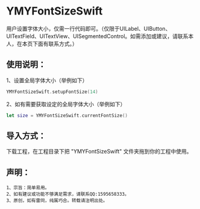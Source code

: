 # YMYFontSizeSwift

用户设置字体大小，仅需一行代码即可。（仅限于UILabel、UIButton、UITextField、UITextView、UISegmentedControl。如需添加或建议，请联系本人，在本页下面有联系方式。）

## 使用说明：

1、设置全局字体大小（举例如下）
```swift
YMYFontSizeSwift.setupFontSize(14)
```
2、如有需要获取设定的全局字体大小（举例如下）
```swift
let size = YMYFontSizeSwift.currentFontSize()
```

## 导入方式：
下载工程，在工程目录下把 "YMYFontSizeSwift" 文件夹拖到你的工程中使用。


## 声明：
```
1、宗旨：简单易用。
2、如有建议或功能不够满足需求，请联系QQ:1595658333。
3、原创，如有雷同，纯属巧合。转载请注明出处。
```




